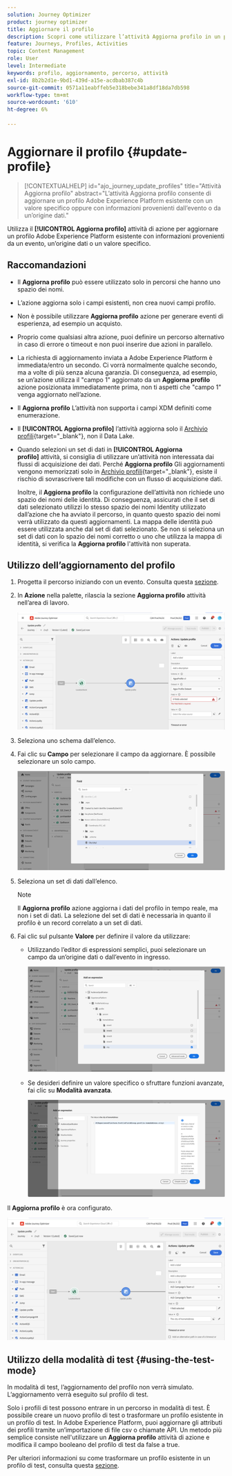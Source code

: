 ```yaml
---
solution: Journey Optimizer
product: journey optimizer
title: Aggiornare il profilo
description: Scopri come utilizzare l’attività Aggiorna profilo in un percorso
feature: Journeys, Profiles, Activities
topic: Content Management
role: User
level: Intermediate
keywords: profilo, aggiornamento, percorso, attività
exl-id: 8b2b2d1e-9bd1-439d-a15e-acdbab387c4b
source-git-commit: 0571a11eabffeb5e318bebe341a8df18da7db598
workflow-type: tm+mt
source-wordcount: '610'
ht-degree: 6%

---
```


# Aggiornare il profilo {#update-profile}

>[!CONTEXTUALHELP]
>id="ajo_journey_update_profiles"
>title="Attività Aggiorna profilo"
>abstract="L’attività Aggiorna profilo consente di aggiornare un profilo Adobe Experience Platform esistente con un valore specifico oppure con informazioni provenienti dall’evento o da un’origine dati."

Utilizza il **[!UICONTROL Aggiorna profilo]** attività di azione per aggiornare un profilo Adobe Experience Platform esistente con informazioni provenienti da un evento, un’origine dati o un valore specifico.

## Raccomandazioni

* Il **Aggiorna profilo** può essere utilizzato solo in percorsi che hanno uno spazio dei nomi.
* L’azione aggiorna solo i campi esistenti, non crea nuovi campi profilo.
* Non è possibile utilizzare **Aggiorna profilo** azione per generare eventi di esperienza, ad esempio un acquisto.
* Proprio come qualsiasi altra azione, puoi definire un percorso alternativo in caso di errore o timeout e non puoi inserire due azioni in parallelo.
* La richiesta di aggiornamento inviata a Adobe Experience Platform è immediata/entro un secondo. Ci vorrà normalmente qualche secondo, ma a volte di più senza alcuna garanzia. Di conseguenza, ad esempio, se un’azione utilizza il &quot;campo 1&quot; aggiornato da un **Aggiorna profilo** azione posizionata immediatamente prima, non ti aspetti che &quot;campo 1&quot; venga aggiornato nell’azione.
* Il **Aggiorna profilo** L’attività non supporta i campi XDM definiti come enumerazione.
* Il **[!UICONTROL Aggiorna profilo]** l’attività aggiorna solo il [Archivio profili](https://experienceleague.adobe.com/docs/experience-platform/profile/home.html#profile-data-store){target="_blank"}, non il Data Lake.
* Quando selezioni un set di dati in **[!UICONTROL Aggiorna profilo]** attività, si consiglia di utilizzare un’attività non interessata dai flussi di acquisizione dei dati. Perché **Aggiorna profilo** Gli aggiornamenti vengono memorizzati solo in [Archivio profili](https://experienceleague.adobe.com/docs/experience-platform/profile/home.html#profile-data-store){target="_blank"}, esiste il rischio di sovrascrivere tali modifiche con un flusso di acquisizione dati.

  Inoltre, il **Aggiorna profilo** la configurazione dell’attività non richiede uno spazio dei nomi delle identità. Di conseguenza, assicurati che il set di dati selezionato utilizzi lo stesso spazio dei nomi Identity utilizzato dall’azione che ha avviato il percorso, in quanto questo spazio dei nomi verrà utilizzato da questi aggiornamenti. La mappa delle identità può essere utilizzata anche dal set di dati selezionato. Se non si seleziona un set di dati con lo spazio dei nomi corretto o uno che utilizza la mappa di identità, si verifica la **Aggiorna profilo** l&#39;attività non superata.



## Utilizzo dell’aggiornamento del profilo

1. Progetta il percorso iniziando con un evento. Consulta questa [sezione](../building-journeys/journey.md).

1. In **Azione** nella palette, rilascia la sezione **Aggiorna profilo** attività nell’area di lavoro.

   ![](assets/profileupdate0.png)

1. Seleziona uno schema dall’elenco.

1. Fai clic su **Campo** per selezionare il campo da aggiornare. È possibile selezionare un solo campo.

   ![](assets/profileupdate2.png)

1. Seleziona un set di dati dall’elenco.

   >[!NOTE]
   >
   >Il **Aggiorna profilo** azione aggiorna i dati del profilo in tempo reale, ma non i set di dati. La selezione del set di dati è necessaria in quanto il profilo è un record correlato a un set di dati.

1. Fai clic sul pulsante **Valore** per definire il valore da utilizzare:

   * Utilizzando l’editor di espressioni semplici, puoi selezionare un campo da un’origine dati o dall’evento in ingresso.

     ![](assets/profileupdate4.png)

   * Se desideri definire un valore specifico o sfruttare funzioni avanzate, fai clic su **Modalità avanzata**.

     ![](assets/profileupdate3.png)

Il **Aggiorna profilo** è ora configurato.

![](assets/profileupdate1.png)


## Utilizzo della modalità di test {#using-the-test-mode}

In modalità di test, l’aggiornamento del profilo non verrà simulato. L’aggiornamento verrà eseguito sul profilo di test.

Solo i profili di test possono entrare in un percorso in modalità di test. È possibile creare un nuovo profilo di test o trasformare un profilo esistente in un profilo di test. In Adobe Experience Platform, puoi aggiornare gli attributi dei profili tramite un’importazione di file csv o chiamate API. Un metodo più semplice consiste nell&#39;utilizzare un **Aggiorna profilo** attività di azione e modifica il campo booleano del profilo di test da false a true.

Per ulteriori informazioni su come trasformare un profilo esistente in un profilo di test, consulta questa [sezione](../audience/creating-test-profiles.md#create-test-profiles-csv).
